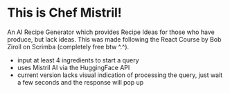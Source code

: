 # This is Chef Mistril!

An AI Recipe Generator which provides Recipe Ideas for those who have produce, but lack ideas. This was made following the React Course by Bob Ziroll on Scrimba (completely free btw ^.^). 
- input at least 4 ingredients to start a query
- uses Mistril AI via the HuggingFace API
- current version lacks visual indication of processing the query, just wait a few seconds and the response will pop up
